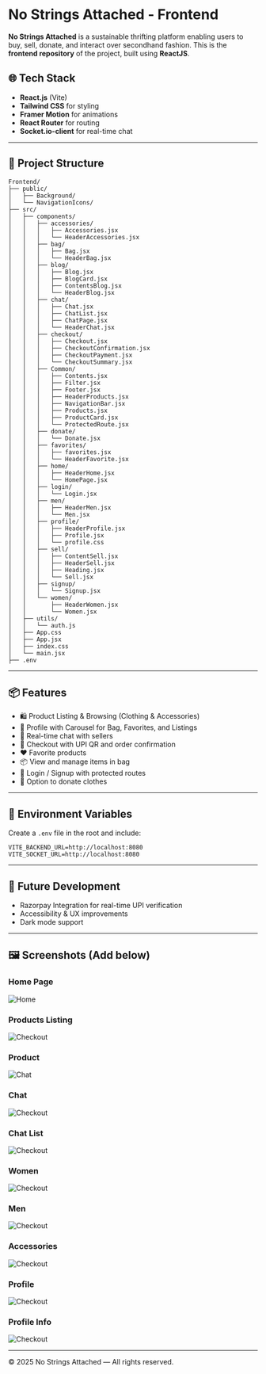 # No Strings Attached - Frontend

**No Strings Attached** is a sustainable thrifting platform enabling users to buy, sell, donate, and interact over secondhand fashion. This is the **frontend repository** of the project, built using **ReactJS**.

## 🌐 Tech Stack

- **React.js** (Vite)
- **Tailwind CSS** for styling
- **Framer Motion** for animations
- **React Router** for routing
- **Socket.io-client** for real-time chat

---

## 📁 Project Structure

```
Frontend/
├── public/
│   ├── Background/
│   └── NavigationIcons/
├── src/
│   ├── components/
│   │   ├── accessories/
│   │   │   ├── Accessories.jsx
│   │   │   └── HeaderAccessories.jsx
│   │   ├── bag/
│   │   │   ├── Bag.jsx
│   │   │   └── HeaderBag.jsx
│   │   ├── blog/
│   │   │   ├── Blog.jsx
│   │   │   ├── BlogCard.jsx
│   │   │   ├── ContentsBlog.jsx
│   │   │   └── HeaderBlog.jsx
│   │   ├── chat/
│   │   │   ├── Chat.jsx
│   │   │   ├── ChatList.jsx
│   │   │   ├── ChatPage.jsx
│   │   │   └── HeaderChat.jsx
│   │   ├── checkout/
│   │   │   ├── Checkout.jsx
│   │   │   ├── CheckoutConfirmation.jsx
│   │   │   ├── CheckoutPayment.jsx
│   │   │   └── CheckoutSummary.jsx
│   │   ├── Common/
│   │   │   ├── Contents.jsx
│   │   │   ├── Filter.jsx
│   │   │   ├── Footer.jsx
│   │   │   ├── HeaderProducts.jsx
│   │   │   ├── NavigationBar.jsx
│   │   │   ├── Products.jsx
│   │   │   ├── ProductCard.jsx
│   │   │   └── ProtectedRoute.jsx
│   │   ├── donate/
│   │   │   └── Donate.jsx
│   │   ├── favorites/
│   │   │   ├── favorites.jsx
│   │   │   └── HeaderFavorite.jsx
│   │   ├── home/
│   │   │   ├── HeaderHome.jsx
│   │   │   └── HomePage.jsx
│   │   ├── login/
│   │   │   └── Login.jsx
│   │   ├── men/
│   │   │   ├── HeaderMen.jsx
│   │   │   └── Men.jsx
│   │   ├── profile/
│   │   │   ├── HeaderProfile.jsx
│   │   │   ├── Profile.jsx
│   │   │   └── profile.css
│   │   ├── sell/
│   │   │   ├── ContentSell.jsx
│   │   │   ├── HeaderSell.jsx
│   │   │   ├── Heading.jsx
│   │   │   └── Sell.jsx
│   │   ├── signup/
│   │   │   └── Signup.jsx
│   │   └── women/
│   │       ├── HeaderWomen.jsx
│   │       └── Women.jsx
│   ├── utils/
│   │   └── auth.js
│   ├── App.css
│   ├── App.jsx
│   ├── index.css
│   └── main.jsx
├── .env
```

---

## 📦 Features

- 🛍️ Product Listing & Browsing (Clothing & Accessories)
- 👤 Profile with Carousel for Bag, Favorites, and Listings
- 💬 Real-time chat with sellers
- 🧾 Checkout with UPI QR and order confirmation
- ❤️ Favorite products
- 📦 View and manage items in bag
- 🔐 Login / Signup with protected routes
- 🎁 Option to donate clothes

---

## 🔧 Environment Variables

Create a `.env` file in the root and include:

```
VITE_BACKEND_URL=http://localhost:8080
VITE_SOCKET_URL=http://localhost:8080

```

---

## 🚧 Future Development

- Razorpay Integration for real-time UPI verification
- Accessibility & UX improvements
- Dark mode support

---

## 🖼️ Screenshots (Add below)

### Home Page
![Home](screenshots/Home.png)

### Products Listing
![Checkout](screenshots/ProductsListing.png)

### Product
![Chat](screenshots/Product.png)

### Chat
![Checkout](screenshots/Chat.png)

### Chat List
![Checkout](screenshots/ChatList.png)

### Women 
![Checkout](screenshots/Women.png)

### Men
![Checkout](screenshots/Men.png)

### Accessories
![Checkout](screenshots/Accessories.png)

### Profile
![Checkout](screenshots/Profile.png)

### Profile Info
![Checkout](screenshots/ProfileInfo.png)

---



© 2025 No Strings Attached — All rights reserved.
